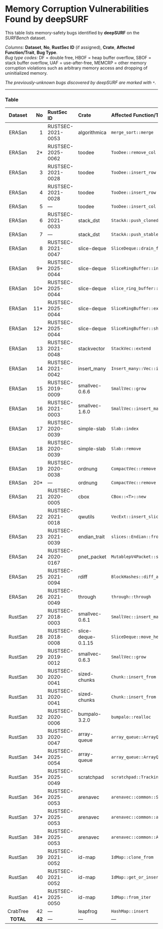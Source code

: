 # Memory Corruption Vulnerabilities Found by deepSURF

This table lists memory-safety bugs identified by **deepSURF** on the _SURFBench_ dataset.

*Columns:* **Dataset**, **No**, **RustSec ID** (if assigned), **Crate**, **Affected Function/Trait**, **Bug Type**.  
*Bug type codes:* DF = double free, HBOF = heap buffer overflow, SBOF = stack buffer overflow, UAF = use-after-free, MEMCRP = other memory corruption violations such as arbitrary memory access and dropping of uninitialized memory.

*The previously-unknown bugs discovered by deepSURF are marked with `*`.*

---

### Table

| Dataset | No | RustSec ID        | Crate        | Affected Function/Trait                | Bug Type |
|:-------:|---:|:------------------|:-------------|:---------------------------------------|:--------:|
| ERASan  |  1 | RUSTSEC-2021-0053 | algorithmica | `merge_sort::merge`                    |   DF     |
| ERASan  |  2* | RUSTSEC-2025-0062| toodee       | `TooDee::remove_col`                   |  HBOF    |
| ERASan  |  3 | RUSTSEC-2021-0028 | toodee       | `TooDee::insert_row`                   |  HBOF    |
| ERASan  |  4 | RUSTSEC-2021-0028 | toodee       | `TooDee::insert_row`                   |   DF     |
| ERASan  |  5 | —                  | toodee       | `TooDee::insert_col`                   |  HBOF    |
| ERASan  |  6 | RUSTSEC-2021-0033 | stack_dst    | `StackA::push_cloned`                  |   DF     |
| ERASan  |  7 | —                  | stack_dst    | `StackA::push_stable`                  |   DF     |
| ERASan  |  8 | RUSTSEC-2021-0047 | slice-deque  | `SliceDeque::drain_filter`             |   DF     |
| ERASan  |  9* | RUSTSEC-2025-0044 | slice-deque  | `SliceRingBuffer::insert`              |   DF     |
| ERASan  | 10* | RUSTSEC-2025-0044 | slice-deque  | `slice_ring_buffer::IntoIter::clone`   |   DF     |
| ERASan  | 11* | RUSTSEC-2025-0044 | slice-deque  | `SliceRingBuffer::extend_from_slice`   |   DF     |
| ERASan  | 12* | RUSTSEC-2025-0044 | slice-deque  | `SliceRingBuffer::shrink_to_fit`       |   DF     |
| ERASan  | 13 | RUSTSEC-2021-0048 | stackvector  | `StackVec::extend`                     |  SBOF    |
| ERASan  | 14 | RUSTSEC-2021-0042 | insert_many  | `Insert_many::Vec::insert_many`        |  DF    |
| ERASan  | 15 | RUSTSEC-2019-0009 | smallvec-0.6.6 | `SmallVec::grow`                      |   DF     |
| ERASan  | 16 | RUSTSEC-2021-0003 | smallvec-1.6.0 | `SmallVec::insert_many`               |  HBOF    |
| ERASan  | 17 | RUSTSEC-2020-0039 | simple-slab  | `Slab::index`                          | MEMCRP   |
| ERASan  | 18 | RUSTSEC-2020-0039 | simple-slab  | `Slab::remove`                         |  HBOF    |
| ERASan  | 19 | RUSTSEC-2020-0038 | ordnung      | `CompactVec::remove`                   |   DF     |
| ERASan  | 20* | —                  | ordnung      | `CompactVec::remove`                   |   UAF    |
| ERASan  | 21 | RUSTSEC-2020-0005 | cbox         | `CBox::<T>::new`                       | MEMCRP   |
| ERASan  | 22 | RUSTSEC-2021-0018 | qwutils      | `VecExt::insert_slice_clone`           |   DF     |
| ERASan  | 23 | RUSTSEC-2021-0039 | endian_trait | `slices::Endian::from_be`              |   DF     |
| ERASan  | 24 | RUSTSEC-2020-0167 | pnet_packet  | `MutablepV4Packet::set_payload`        |  HBOF    |
| ERASan  | 25 | RUSTSEC-2021-0094 | rdiff        | `BlockHashes::diff_and_update`         |  HBOF    |
| ERASan  | 26 | RUSTSEC-2021-0049 | through      | `through::through`                     |   DF     |
| RustSan | 27 | RUSTSEC-2018-0003 | smallvec-0.6.1 | `SmallVec::insert_many`               |   DF     |
| RustSan | 28 | RUSTSEC-2018-0008 | slice-deque-0.1.15 | `SliceDeque::move_head_unchecked`  | MEMCRP   |
| RustSan | 29 | RUSTSEC-2019-0012 | smallvec-0.6.3 | `SmallVec::grow`                      | MEMCRP   |
| RustSan | 30 | RUSTSEC-2020-0041 | sized-chunks | `Chunk::insert_from`                   |   DF     |
| RustSan | 31 | RUSTSEC-2020-0041 | sized-chunks | `Chunk::insert_from`                   |  SBOF    |
| RustSan | 32 | RUSTSEC-2020-0006 | bumpalo-3.2.0 | `bumpalo::realloc`                    | HBOF |
| RustSan | 33 | RUSTSEC-2020-0047 | array-queue  | `array_queue::ArrayQueue::pop_back`    | MEMCRP |
| RustSan | 34* | RUSTSEC-2025-0054| array-queue  | `array_queue::ArrayQueue::push_front`  | MEMCRP |
| RustSan | 35* | RUSTSEC-2025-0049 | scratchpad   | `scratchpad::Tracking`                 |  HBOF    |
| RustSan | 36* | RUSTSEC-2025-0053 | arenavec     | `arenavec::common::SliceVec::split_off` |   DF    |
| RustSan | 37* | RUSTSEC-2025-0053 | arenavec     | `arenavec::common::allocate_inner`     |  HBOF    |
| RustSan | 38* | RUSTSEC-2025-0053 | arenavec     | `arenavec::common::AllocHandle`        | MEMCRP   |
| RustSan | 39 | RUSTSEC-2021-0052 | id-map       | `IdMap::clone_from`                    | DF  |
| RustSan | 40 | RUSTSEC-2021-0052 | id-map       | `IdMap::get_or_insert_with`            | DF       |
| RustSan | 41* | RUSTSEC-2025-0050 | id-map       | `IdMap::from_iter`                     | MEMCRP   |
| CrabTree| 42 | —                  | leapfrog     | `HashMap::insert`                      | MEMCRP |
| **TOTAL** | **42** |  —  | — | — | — |